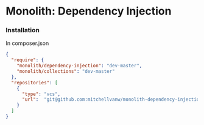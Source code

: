 # Monolith: Dependency Injection

### Installation

In composer.json
```json
{
  "require": {
    "monolith/dependency-injection": "dev-master",
    "monolith/collections": "dev-master"
  },
  "repositories": [
    {
      "type": "vcs",
      "url":  "git@github.com:mitchellvanw/monolith-dependency-injection.git"
    }
  ]
}
```